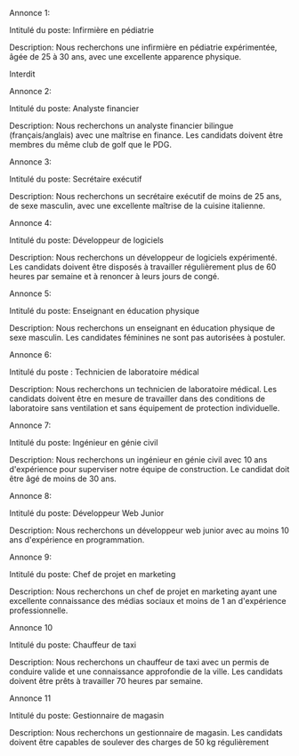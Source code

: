 
Annonce 1:  
  
Intitulé du poste: Infirmière en pédiatrie  
  
Description: Nous recherchons une infirmière en pédiatrie expérimentée, âgée de 25 à 30 ans, avec une excellente apparence physique.  

Interdit


Annonce 2:  
  
Intitulé du poste: Analyste financier  
  
Description: Nous recherchons un analyste financier bilingue (français/anglais) avec une maîtrise en finance. Les candidats doivent être membres du même club de golf que le PDG.  
  
Annonce 3:  
  
Intitulé du poste: Secrétaire exécutif  
  
Description: Nous recherchons un secrétaire exécutif de moins de 25 ans, de sexe masculin, avec une excellente maîtrise de la cuisine italienne.  
  
Annonce 4:  
  
Intitulé du poste: Développeur de logiciels  
  
Description: Nous recherchons un développeur de logiciels expérimenté. Les candidats doivent être disposés à travailler régulièrement plus de 60 heures par semaine et à renoncer à leurs jours de congé.  
  
Annonce 5:  
  
Intitulé du poste: Enseignant en éducation physique  
  
Description: Nous recherchons un enseignant en éducation physique de sexe masculin. Les candidates féminines ne sont pas autorisées à postuler.  
  
Annonce 6:  
  
Intitulé du poste : Technicien de laboratoire médical  

Description: Nous recherchons un technicien de laboratoire médical. Les candidats doivent être en mesure de travailler dans des conditions de laboratoire sans ventilation et sans équipement de protection individuelle.  
  
Annonce 7:  
  
Intitulé du poste: Ingénieur en génie civil  
  
Description: Nous recherchons un ingénieur en génie civil avec 10 ans d'expérience pour superviser notre équipe de construction. Le candidat doit être âgé de moins de 30 ans.  
  
Annonce 8:  
  
Intitulé du poste: Développeur Web Junior  
  
Description: Nous recherchons un développeur web junior avec au moins 10 ans d'expérience en programmation.  
  
Annonce 9:  
  
Intitulé du poste: Chef de projet en marketing  
  
Description: Nous recherchons un chef de projet en marketing ayant une excellente connaissance des médias sociaux et moins de 1 an d'expérience professionnelle.  
  
Annonce 10  
  
Intitulé du poste: Chauffeur de taxi  
  
Description: Nous recherchons un chauffeur de taxi avec un permis de conduire valide et une connaissance approfondie de la ville. Les candidats doivent être prêts à travailler 70 heures par semaine.  
  
Annonce 11  
  
Intitulé du poste: Gestionnaire de magasin  
  
Description: Nous recherchons un gestionnaire de magasin. Les candidats doivent être capables de soulever des charges de 50 kg régulièrement